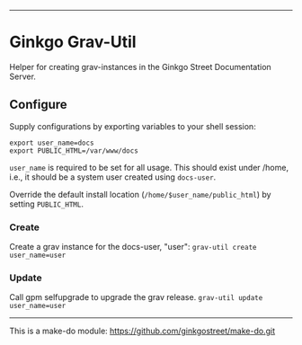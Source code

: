 ----

# Ginkgo Grav-Util

Helper for creating grav-instances in the Ginkgo Street Documentation Server.

## Configure

Supply configurations by exporting variables to your shell session:
```shell
export user_name=docs
export PUBLIC_HTML=/var/www/docs
```

`user_name` is required to be set for all usage. This should exist under /home, i.e., it should be a system user created using `docs-user`.

Override the default install location (`/home/$user_name/public_html`) by setting `PUBLIC_HTML`.

### Create

Create a grav instance for the docs-user, "user":
`grav-util create user_name=user`

### Update

Call gpm selfupgrade to upgrade the grav release.
`grav-util update user_name=user`


----
This is a make-do module: https://github.com/ginkgostreet/make-do.git
